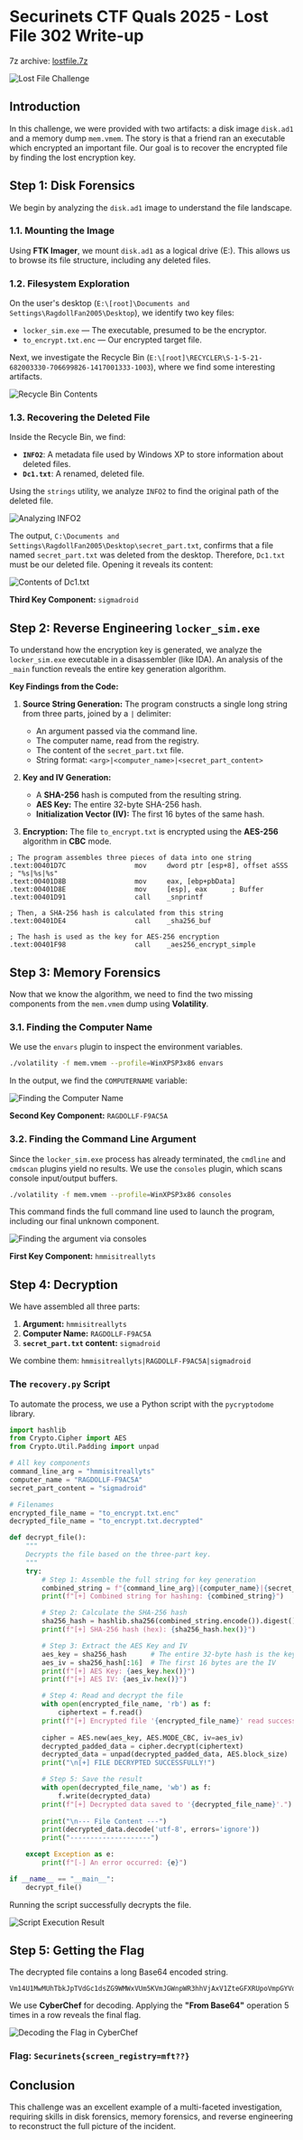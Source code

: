 # Securinets CTF Quals 2025 - Lost File 302 Write-up

7z archive: [lostfile.7z](https://drive.google.com/file/d/1Vxd6M50--nzqK-9snaj1oujwK7va26Tx/view)

![Lost File Challenge](images/Lost_File.png)

## Introduction

In this challenge, we were provided with two artifacts: a disk image `disk.ad1` and a memory dump `mem.vmem`. The story is that a friend ran an executable which encrypted an important file. Our goal is to recover the encrypted file by finding the lost encryption key.

## Step 1: Disk Forensics

We begin by analyzing the `disk.ad1` image to understand the file landscape.

### 1.1. Mounting the Image

Using **FTK Imager**, we mount `disk.ad1` as a logical drive (E:). This allows us to browse its file structure, including any deleted files.

### 1.2. Filesystem Exploration

On the user's desktop (`E:\[root]\Documents and Settings\RagdollFan2005\Desktop`), we identify two key files:
*   `locker_sim.exe` — The executable, presumed to be the encryptor.
*   `to_encrypt.txt.enc` — Our encrypted target file.

Next, we investigate the Recycle Bin (`E:\[root]\RECYCLER\S-1-5-21-682003330-706699826-1417001333-1003`), where we find some interesting artifacts.

![Recycle Bin Contents](images/1.jpg)

### 1.3. Recovering the Deleted File

Inside the Recycle Bin, we find:
- **`INFO2`**: A metadata file used by Windows XP to store information about deleted files.
- **`Dc1.txt`**: A renamed, deleted file.

Using the `strings` utility, we analyze `INFO2` to find the original path of the deleted file.

![Analyzing INFO2](images/3.jpg)

The output, `C:\Documents and Settings\RagdollFan2005\Desktop\secret_part.txt`, confirms that a file named `secret_part.txt` was deleted from the desktop. Therefore, `Dc1.txt` must be our deleted file. Opening it reveals its content:

![Contents of Dc1.txt](images/2.jpg)

**Third Key Component:** `sigmadroid`

## Step 2: Reverse Engineering `locker_sim.exe`

To understand how the encryption key is generated, we analyze the `locker_sim.exe` executable in a disassembler (like IDA). An analysis of the `_main` function reveals the entire key generation algorithm.

**Key Findings from the Code:**
1.  **Source String Generation:** The program constructs a single long string from three parts, joined by a `|` delimiter:
    *   An argument passed via the command line.
    *   The computer name, read from the registry.
    *   The content of the `secret_part.txt` file.
    *   String format: `<arg>|<computer_name>|<secret_part_content>`

2.  **Key and IV Generation:**
    *   A **SHA-256** hash is computed from the resulting string.
    *   **AES Key:** The entire 32-byte SHA-256 hash.
    *   **Initialization Vector (IV):** The first 16 bytes of the same hash.

3.  **Encryption:** The file `to_encrypt.txt` is encrypted using the **AES-256** algorithm in **CBC** mode.

```assembly
; The program assembles three pieces of data into one string
.text:00401D7C                 mov     dword ptr [esp+8], offset aSSS ; "%s|%s|%s"
.text:00401D8B                 mov     eax, [ebp+pbData]
.text:00401D8E                 mov     [esp], eax      ; Buffer
.text:00401D91                 call    _snprintf

; Then, a SHA-256 hash is calculated from this string
.text:00401DE4                 call    _sha256_buf

; The hash is used as the key for AES-256 encryption
.text:00401F98                 call    _aes256_encrypt_simple
```

## Step 3: Memory Forensics

Now that we know the algorithm, we need to find the two missing components from the `mem.vmem` dump using **Volatility**.

### 3.1. Finding the Computer Name

We use the `envars` plugin to inspect the environment variables.
```bash
./volatility -f mem.vmem --profile=WinXPSP3x86 envars
```
In the output, we find the `COMPUTERNAME` variable:

![Finding the Computer Name](images/4.jpg)

**Second Key Component:** `RAGDOLLF-F9AC5A`

### 3.2. Finding the Command Line Argument

Since the `locker_sim.exe` process has already terminated, the `cmdline` and `cmdscan` plugins yield no results. We use the `consoles` plugin, which scans console input/output buffers.

```bash
./volatility -f mem.vmem --profile=WinXPSP3x86 consoles
```
This command finds the full command line used to launch the program, including our final unknown component.

![Finding the argument via consoles](images/5.jpg)

**First Key Component:** `hmmisitreallyts`

## Step 4: Decryption

We have assembled all three parts:
1.  **Argument:** `hmmisitreallyts`
2.  **Computer Name:** `RAGDOLLF-F9AC5A`
3.  **`secret_part.txt` content:** `sigmadroid`

We combine them: `hmmisitreallyts|RAGDOLLF-F9AC5A|sigmadroid`

### The `recovery.py` Script

To automate the process, we use a Python script with the `pycryptodome` library.

```python
import hashlib
from Crypto.Cipher import AES
from Crypto.Util.Padding import unpad

# All key components
command_line_arg = "hmmisitreallyts"
computer_name = "RAGDOLLF-F9AC5A"
secret_part_content = "sigmadroid"

# Filenames
encrypted_file_name = "to_encrypt.txt.enc"
decrypted_file_name = "to_encrypt.txt.decrypted"

def decrypt_file():
    """
    Decrypts the file based on the three-part key.
    """
    try:
        # Step 1: Assemble the full string for key generation
        combined_string = f"{command_line_arg}|{computer_name}|{secret_part_content}"
        print(f"[+] Combined string for hashing: {combined_string}")

        # Step 2: Calculate the SHA-256 hash
        sha256_hash = hashlib.sha256(combined_string.encode()).digest()
        print(f"[+] SHA-256 hash (hex): {sha256_hash.hex()}")

        # Step 3: Extract the AES Key and IV
        aes_key = sha256_hash      # The entire 32-byte hash is the key
        aes_iv = sha256_hash[:16]  # The first 16 bytes are the IV
        print(f"[+] AES Key: {aes_key.hex()}")
        print(f"[+] AES IV: {aes_iv.hex()}")

        # Step 4: Read and decrypt the file
        with open(encrypted_file_name, 'rb') as f:
            ciphertext = f.read()
        print(f"[+] Encrypted file '{encrypted_file_name}' read successfully.")
        
        cipher = AES.new(aes_key, AES.MODE_CBC, iv=aes_iv)
        decrypted_padded_data = cipher.decrypt(ciphertext)
        decrypted_data = unpad(decrypted_padded_data, AES.block_size)
        print("\n[+] FILE DECRYPTED SUCCESSFULLY!")

        # Step 5: Save the result
        with open(decrypted_file_name, 'wb') as f:
            f.write(decrypted_data)
        print(f"[+] Decrypted data saved to '{decrypted_file_name}'.")
        
        print("\n--- File Content ---")
        print(decrypted_data.decode('utf-8', errors='ignore'))
        print("--------------------")

    except Exception as e:
        print(f"[-] An error occurred: {e}")

if __name__ == "__main__":
    decrypt_file()
```

Running the script successfully decrypts the file.

![Script Execution Result](images/6.png)

## Step 5: Getting the Flag

The decrypted file contains a long Base64 encoded string.
```
Vm14U1MwMUhTbkJpTVdGc1dsZG9WMWxVUm5KVmJGWnpWR3hhVjAxV1ZteGFXRUpoVmpGYVdGb3hTbWhsVm5CUVZteEtWMWx0ZEZkaVJtUnpXbGRvVmxkRlJsaFdWM1JMVm14V2ExSXhXbGRYYlhob1ZqRktjVkZ0Um1sWlZFNUVWVEphVDJOc1duSlRiR1JGVm14c1dGb3hTbWhsVm5CUVZteHdWMWxXWkZobFIwWkxXVmRTZVZkdFVuSlhiRXAwVjJ4YWMySkVUbGhoUjBaWFYxZDRjVlpzUW5KbFZsSlhWbTE0YVZkV1dtcGFWbWhhVmpGU2NWWnNjRmxVYlhaWFYxZDRWMkl4V2xWWGJYcFdZVEpHVjFZeFNraFdiR2hoVmxSS1YxWnNhR0ZXVjNSM1ZtMTQ=
```

We use **CyberChef** for decoding. Applying the **"From Base64"** operation 5 times in a row reveals the final flag.

![Decoding the Flag in CyberChef](images/7.png)

### **Flag:** `Securinets{screen_registry=mft??}`

## Conclusion

This challenge was an excellent example of a multi-faceted investigation, requiring skills in disk forensics, memory forensics, and reverse engineering to reconstruct the full picture of the incident.